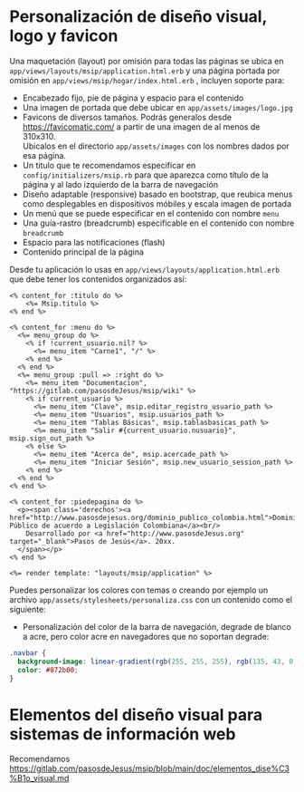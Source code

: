 # Personalización de diseño visual, logo y favicon

Una maquetación (layout) por omisión para todas las páginas se ubica 
en ```app/views/layouts/msip/application.html.erb``` y una página 
portada por omisión en `app/views/msip/hogar/index.html.erb` , incluyen 
soporte para:
* Encabezado fijo, pie de página y espacio para el contenido
* Una imagen de portada que debe ubicar en `app/assets/images/logo.jpg`
* Favicons de diversos tamaños. Podrás generalos desde <https://favicomatic.com/> 
  a partir de una imagen de al menos de 310x310.  
  Ubicalos en el directorio ```app/assets/images``` con los nombres dados por 
  esa página.
* Un titulo que te recomendamos especificar en `config/initializers/msip.rb` 
  para que aparezca como título de la página y al lado izquierdo de la 
  barra de navegación
* Diseño adaptable (responsive) basado en bootstrap, que reubica menus como 
  desplegables en dispositivos móbiles y escala imagen de portada
* Un menú que se puede especificar en el contenido con nombre ```menu```
* Una guía-rastro (breadcrumb) especificable en el contenido con 
  nombre ```breadcrumb```
* Espacio para las notificaciones (flash)
* Contenido principal de la página

Desde tu aplicación lo usas en ```app/views/layouts/application.html.erb``` 
que debe tener los contenidos organizados así:

```
<% content_for :titulo do %>
    <%= Msip.titulo %>
<% end %>

<% content_for :menu do %>
  <%= menu_group do %>
    <% if !current_usuario.nil? %>
      <%= menu_item "Carne1", "/" %>
    <% end %>
  <% end %>
  <%= menu_group :pull => :right do %>
    <%= menu_item "Documentacion", "https://gitlab.com/pasosdeJesus/msip/wiki" %>
    <% if current_usuario %>
      <%= menu_item "Clave", msip.editar_registro_usuario_path %>
      <%= menu_item "Usuarios", msip.usuarios_path %>
      <%= menu_item "Tablas Básicas", msip.tablasbasicas_path %>
      <%= menu_item "Salir #{current_usuario.nusuario}", msip.sign_out_path %>
    <% else %>
      <%= menu_item "Acerca de", msip.acercade_path %>
      <%= menu_item "Iniciar Sesión", msip.new_usuario_session_path %> 
    <% end %>
  <% end %>
<% end %>

<% content_for :piedepagina do %>
  <p><span class='derechos'><a href="http://www.pasosdejesus.org/dominio_publico_colombia.html">Dominio Público de acuerdo a Legislación Colombiana</a><br/>
    Desarrollado por <a href="http://www.pasosdeJesus.org" target="_blank">Pasos de Jesús</a>. 20xx. 
  </span></p>
<% end %>

<%= render template: "layouts/msip/application" %>
```


Puedes personalizar los colores con temas o creando por ejemplo un 
archivo  ```app/assets/stylesheets/personaliza.css``` con un contenido 
como el siguiente:

* Personalización del color de la barra de navegación, degrade de blanco a 
  acre, pero color acre en navegadores que no soportan degrade:
```css
.navbar {
  background-image: linear-gradient(rgb(255, 255, 255), rgb(135, 43, 0));
  color: #872b00;
}
```

# Elementos del diseño visual para sistemas de información web

Recomendamos 
<https://gitlab.com/pasosdeJesus/msip/blob/main/doc/elementos_dise%C3%B1o_visual.md>
